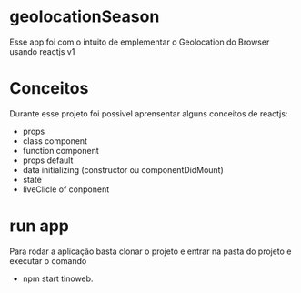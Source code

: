 # geolocationSeason

Esse app foi com o intuito de emplementar o Geolocation do Browser usando reactjs v1

# Conceitos
Durante esse projeto foi possivel aprensentar alguns conceitos de reactjs:
  - props
  - class component
  - function component
  - props default
  - data initializing (constructor ou componentDidMount)
  - state
  - liveClicle of conponent

# run app
Para rodar a aplicação basta clonar o projeto e entrar na pasta do projeto e executar o comando
  - npm start
tinoweb.
